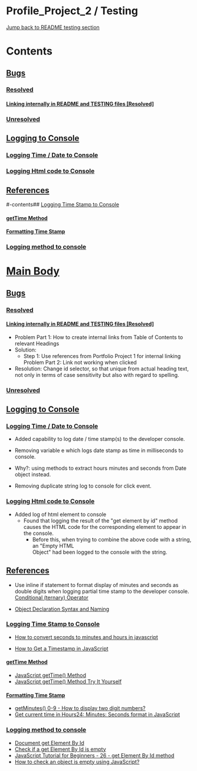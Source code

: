 # Profile_Project_2 / Testing
[Jump back to README testing section](README.md/#testing-md-file-origin-link) <a id="testing-md-file-link"></a>

# Contents
## [Bugs](#bugs-link) <a id="bugs-link-contents"></a>
### [Resolved](#resolved-link) <a id="resolved-link-contents"></a>
#### [Linking internally in README and TESTING files [Resolved]](#linking-internally-in-readme-and-testing-files-resolved-link) <a id="linking-internally-in-readme-and-testing-files-resolved-link-contents"></a>
### [Unresolved](#unresolved-link) <a id="unresolved-link-contents"></a>
## [Logging to Console](#logging-to-console-link) <a id="logging-to-console-link-contents"></a>
### [Logging Time / Date to Console](#logging-time-date-to-console-link) <a id="logging-time-date-to-console-link-contents"></a>
### [Logging Html code to Console](#logging-html-code-to-console-link) <a id="logging-html-code-to-console-link-contents"></a>
## [References](#references-link) <a id="references-link"></a>
#-contents## [Logging Time Stamp to Console](#logging-time-stamp-to-console-link) <a id="logging-time-stamp-to-console-link-contents"></a>
#### [getTime Method](#get-time-method-link) <a id="get-time-method-link-contents"></a>
#### [Formatting Time Stamp](#formatting-time-stamp-link) <a id="formatting-time-stamp-link-contents"></a>
### [Logging method to console](#logging-method-to-console-link) <a id="logging-method-to-console-link-contents"></a>


# [Main Body](#main-body-link-contents)<a id="main-body-link"></a>
## [Bugs](#bugs-link-contents)<a id="bugs-link"></a>
### [Resolved](#resolved-link-contents)<a id="resolved-link"></a>
#### [Linking internally in README and TESTING files [Resolved]](#linking-internally-in-readme-and-testing-files-resolved-link-contents)<a id="linking-internally-in-readme-and-testing-files-resolved-link"></a>

- Problem Part 1: How to create internal links from Table of Contents to relevant Headings
- Solution:
  - Step 1: Use references from Portfolio Project 1 for internal linking
Problem Part 2: Link not working when clicked
- Resolution: Change id selector, so that unique from actual heading text, not only in terms of case sensitivity but also with regard to spelling.

### [Unresolved](#unresolved-link-contents) <a id="unresolved-link"></a>

## [Logging to Console](#logging-to-console-link-contents) <a id="logging-to-console-link"></a>

### [Logging Time / Date to Console](#logging-time-date-to-console-link-contents) <a id="logging-time-date-to-console-link"></a>

- Added capability to log date / time stamp(s) to the developer console.

- Removing variable e which logs date stamp as time in milliseconds to console.
- Why?: using methods to extract hours minutes and seconds from Date object instead.

- Removing duplicate string log to console for click event.

### [Logging Html code to Console](#logging-html-code-to-console-link-contents) <a id="logging-html-code-to-console-link"></a>

- Added log of html element to console
    - Found that logging the result of the "get element by id" method causes the 
      HTML code for the corresponding element to appear in the console.
        - Before this, when trying to combine the above code with a string, an "Empty HTML     
          Object" had been logged to the console with the string.

## [References](#references-link-contents) <a id="references-link"></a>

- Use inline if statement to format display of minutes and seconds as double digits when logging partial time stamp to the developer console.  [Conditional (ternary) Operator](https://stackoverflow.com/questions/10270351/how-to-write-an-inline-if-statement-in-javascript)

- [Object Declaration Syntax and Naming](https://stackoverflow.com/questions/14339555/javascript-declare-variable-inside-object-declaration)

### [Logging Time Stamp to Console](#logging-time-stamp-to-console-link-contents) <a id="logging-time-stamp-to-console-link"></a>

- [How to convert seconds to minutes and hours in javascript](https://stackoverflow.com/questions/37096367/how-to-convert-seconds-to-minutes-and-hours-in-javascript)

- [How to Get a Timestamp in JavaScript](https://www.w3docs.com/snippets/javascript/how-to-get-a-timestamp-in-javascript.html)

#### [getTime Method](#get-time-method-link-contents) <a id="get-time-method-link"></a>

- [JavaScript getTime() Method](https://www.w3schools.com/jsref/jsref_gettime.asp)
- [JavaScript getTime() Method Try It Yourself](https://www.w3schools.com/jsref/tryit.asp?filename=tryjsref_gettime)

#### [Formatting Time Stamp](#formatting-time-stamp-link-contents) <a id="formatting-time-stamp-link"></a>

- [getMinutes() 0-9 - How to display two digit numbers?](https://stackoverflow.com/questions/8935414/getminutes-0-9-how-to-display-two-digit-numbers)
- [Get current time in Hours24: Minutes: Seconds format in JavaScript](https://www.includehelp.com/code-snippets/get-current-time-in-hours24-minutes-seconds-format-in-javascript.aspx)

### [Logging method to console](#logging-method-to-console-link-contents) <a id="logging-method-to-console-link"></a>

- [Document get Element By Id](https://developer.mozilla.org/en-US/docs/Web/API/Document/getElementById)
- [Check if a get Element By Id is empty](https://stackoverflow.com/questions/43441082/check-if-a-getelementbyid-is-empty)
- [JavaScript Tutorial for Beginners - 26 - get Element By Id method](https://youtu.be/h4-6JOQX9v4?t=325)
- [How to check an object is empty using JavaScript?](https://www.geeksforgeeks.org/how-to-check-an-object-is-empty-using-javascript/)